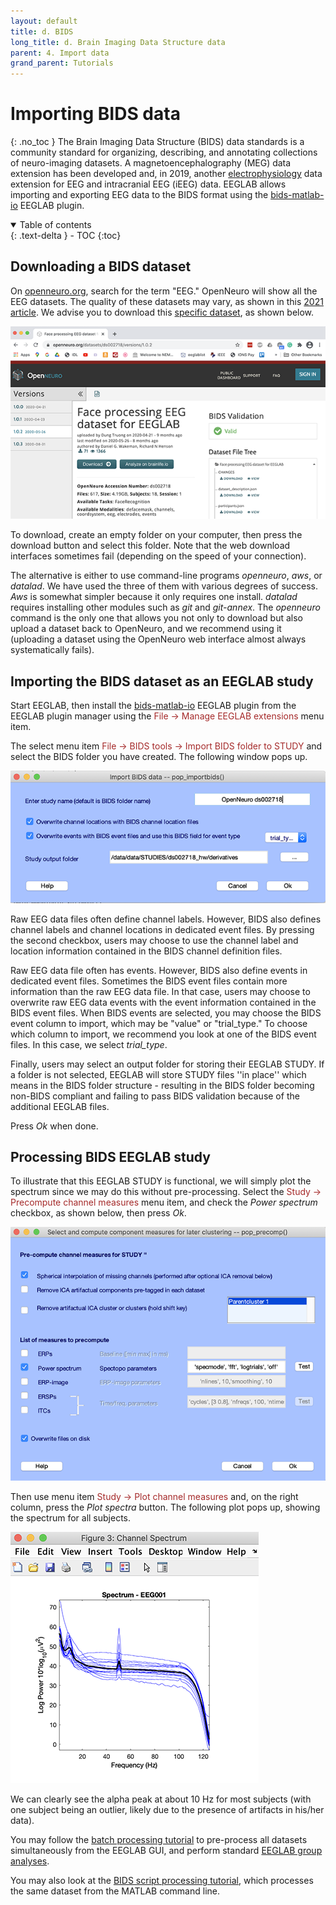 ```yaml
---
layout: default
title: d. BIDS
long_title: d. Brain Imaging Data Structure data
parent: 4. Import data
grand_parent: Tutorials
---
```

Importing BIDS data
===========================
{: .no_toc }
The Brain Imaging Data Structure (BIDS) data standards is a community standard for organizing, describing, and annotating collections of neuro-imaging datasets. A magnetoencephalography (MEG) data extension has been developed and, in 2019, another [electrophysiology](https://github.com/bids-standard/bids-specification/blob/master/src/04-modality-specific-files/03-electroencephalography.md) data extension for EEG and intracranial EEG (iEEG) data. EEGLAB allows importing and exporting EEG data to the BIDS format using the [bids-matlab-io](https://github.com/sccn/bids-matlab-tools/wiki) EEGLAB plugin.

<details open markdown="block">
  <summary>
    Table of contents
  </summary>
  {: .text-delta }
- TOC
{:toc}
</details>

Downloading a BIDS dataset
----

On [openneuro.org](https://openneuro.org), search for the term "EEG." OpenNeuro will show all the EEG datasets. The quality of these datasets may vary, as shown in this [2021 article](https://sccn.ucsd.edu/~arno/mypapers/Delorme_BIDS_IEEE_Tools20.pdf). We advise you to download this [specific dataset](https://openneuro.org/datasets/ds002718), as shown below.

![](/assets/images/openneuro.png)

To download, create an empty folder on your computer, then press the download button and select this folder. Note that the web download interfaces sometimes fail (depending on the speed of your connection).

The alternative is either to use command-line programs *openneuro*, *aws*, or *datalad*. We have used the three of them with various degrees of success. *Aws* is somewhat simpler because it only requires one install. *datalad* requires installing other modules such as *git* and *git-annex*. The *openneuro* command is the only one that allows you not only to download  but also upload a dataset back to OpenNeuro, and we recommend using it (uploading a dataset using the OpenNeuro web interface almost always systematically fails).

Importing the BIDS dataset as an EEGLAB study
----
Start EEGLAB, then install the [bids-matlab-io](https://github.com/sccn/bids-matlab-tools/wiki) EEGLAB plugin from the EEGLAB plugin manager using the <span style="color: brown">File → Manage EEGLAB extensions</span> menu item.

The select menu item <span style="color: brown">File → BIDS tools → Import BIDS folder to STUDY</span> and select the BIDS folder you have created. The following window pops up.

![](/assets/images/pop_importbids2.png)

Raw EEG data files often define channel labels. However, BIDS also defines channel labels and channel locations in dedicated event files. By pressing the second checkbox, users may choose to use the channel label and location information contained in the BIDS channel definition files.

Raw EEG data file often has events. However, BIDS also define events in dedicated event files. Sometimes the BIDS event files contain more information than the raw EEG data file. In that case, users may choose to overwrite raw EEG data events with the event information contained in the BIDS event files. When BIDS events are selected, you may choose the BIDS event column to import, which may be "value" or "trial_type." To choose which column to import, we recommend you look at one of the BIDS event files. In this case, we select *trial_type*.

Finally, users may select an output folder for storing their EEGLAB STUDY. If a folder is not selected, EEGLAB will store STUDY files ''in place'' which means in the BIDS folder structure - resulting in the BIDS folder becoming non-BIDS compliant and failing to pass BIDS validation because of the additional EEGLAB files.

Press *Ok* when done.

Processing BIDS EEGLAB study
----
To illustrate that this EEGLAB STUDY is functional, we will simply plot the spectrum since we may do this without pre-processing. Select the <span style="color: brown">Study → Precompute channel measures</span> menu item, and check the *Power spectrum* checkbox, as shown below, then press *Ok*.

![](/assets/images/bidsprecomp.png)

Then use menu item <span style="color: brown">Study → Plot channel measures</span> and, on the right column, press the *Plot spectra* button. The following plot pops up, showing the spectrum for all subjects.

![](/assets/images/bidsplot.png)

We can clearly see the alpha peak at about 10 Hz for most subjects (with one subject being an outlier, likely due to the presence of artifacts in his/her data). 

You may follow the [batch processing tutorial](/tutorials/10_Group_analysis/multiple_subject_proccessing_overview.html#perform-batch-processing) to pre-process all datasets simultaneously from the EEGLAB GUI, and perform standard [EEGLAB group analyses](/tutorials/10_Group_analysis/).

You may also look at the [BIDS script processing tutorial](/tutorials/11_Scripting/Analyzing_EEG_data_in_EEGLAB_The_Wakeman-Henson_dataset.html), which processes the same dataset from the MATLAB command line.